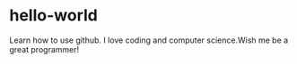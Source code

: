 # hello-world
Learn how to use github.
I love coding and computer science.Wish me be a great programmer!
